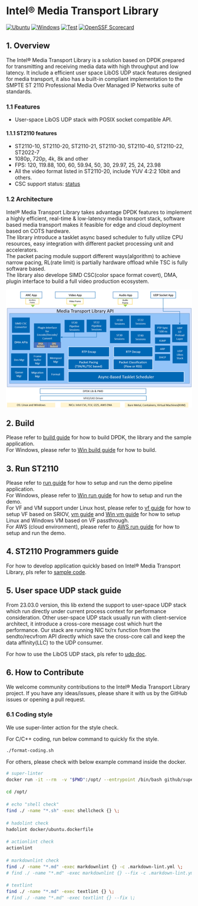 # Intel® Media Transport Library

[![Ubuntu](https://github.com/OpenVisualCloud/Media-Transport-Library/actions/workflows/ubuntu_build.yml/badge.svg)](https://github.com/OpenVisualCloud/Media-Transport-Library/actions/workflows/ubuntu_build.yml)
[![Windows](https://github.com/OpenVisualCloud/Media-Transport-Library/actions/workflows/msys2_build.yml/badge.svg)](https://github.com/OpenVisualCloud/Media-Transport-Library/actions/workflows/msys2_build.yml)
[![Test](https://github.com/OpenVisualCloud/Media-Transport-Library/actions/workflows/ubuntu_build_with_gtest.yml/badge.svg)](https://github.com/OpenVisualCloud/Media-Transport-Library/actions/workflows/ubuntu_build_with_gtest.yml)
[![OpenSSF
Scorecard](https://api.securityscorecards.dev/projects/github.com/OpenVisualCloud/Media-Transport-Library/badge)](https://api.securityscorecards.dev/projects/github.com/OpenVisualCloud/Media-Transport-Library)

## 1. Overview

The Intel® Media Transport Library is a solution based on DPDK prepared for transmitting and receiving media data with high throughput and low latency. It include a efficient user space LibOS UDP stack features designed for media transport, it also has a built-in compliant implementation to the SMPTE ST 2110 Professional Media Over Managed IP Networks suite of standards.

### 1.1 Features

* User-space LibOS UDP stack with POSIX socket compatible API.

#### 1.1.1 ST2110 features

* ST2110-10, ST2110-20, ST2110-21, ST2110-30, ST2110-40, ST2110-22, ST2022-7
* 1080p, 720p, 4k, 8k and other
* FPS: 120, 119.88, 100, 60, 59.94, 50, 30, 29.97, 25, 24, 23.98
* All the video format listed in ST2110-20, include YUV 4:2:2 10bit and others.
* CSC support status: [status](doc/convert.md)

### 1.2 Architecture

Intel® Media Transport Library takes advantage DPDK features to implement a highly efficient, real-time & low-latency media transport stack, software based media transport makes it feasible for edge and cloud deployment based on COTS hardware.<br>
The library introduce a tasklet async based scheduler to fully utilize CPU resources, easy integration with different packet processing unit and accelerators.<br>
The packet pacing module support different ways(algorithm) to achieve narrow pacing, RL(rate limit) is partially hardware offload while TSC is fully software based.<br>
The library also develope SIMD CSC(color space format covert), DMA, plugin interface to build a full video production ecosystem.
<div align="center">
<img src="doc/png/arch.png" align="center" alt="overall architecture">
</div>

## 2. Build

Please refer to [build guide](doc/build.md) for how to build DPDK, the library and the sample application.<br>
For Windows, please refer to [Win build guide](doc/build_WIN_MSYS2.md) for how to build.

## 3. Run ST2110

Please refer to [run guide](doc/run.md) for how to setup and run the demo pipeline application.<br>
For Windows, please refer to [Win run guide](doc/run_WIN.md) for how to setup and run the demo.<br>
For VF and VM support under Linux host, please refer to [vf guide](doc/vf.md) for how to setup VF based on SRIOV, [vm guide](doc/vm.md) and [Win vm guide](doc/vm_WIN.md) for how to setup Linux and Windows VM based on VF passthrough.<br>
For AWS (cloud environment), please refer to [AWS run guide](doc/aws.md) for how to setup and run the demo.

## 4. ST2110 Programmers guide

For how to develop application quickly based on Intel® Media Transport Library, pls refer to [sample code](app/sample).

## 5. User space UDP stack guide

From 23.03.0 version, this lib extend the support to user-space UDP stack which run directly under current process context for performance consideration. Other user-space UDP stack usually run with client-service architect, it introduce a cross-core message cost which hurt the performance.
Our stack are running NIC tx/rx function from the sendto/recvfrom API directly which save the cross-core call and keep the data affinity(LLC) to the UDP consumer.

For how to use the LibOS UDP stack, pls refer to [udp doc](doc/udp.md).

## 6. How to Contribute

We welcome community contributions to the Intel® Media Transport Library project. If you have any ideas/issues, please share it with us by the GitHub issues or opening a pull request.

### 6.1 Coding style

We use super-linter action for the style check.

For C/C++ coding, run below command to quickly fix the style.

```bash
./format-coding.sh
```

For others, please check with below example command inside the docker.

```bash
# super-linter
docker run -it --rm  -v "$PWD":/opt/ --entrypoint /bin/bash github/super-linter

cd /opt/

# echo "shell check"
find ./ -name "*.sh" -exec shellcheck {} \;

# hadolint check
hadolint docker/ubuntu.dockerfile

# actionlint check
actionlint

# markdownlint check
find ./ -name "*.md" -exec markdownlint {} -c .markdown-lint.yml \;
# find ./ -name "*.md" -exec markdownlint {} --fix -c .markdown-lint.yml \;

# textlint
find ./ -name "*.md" -exec textlint {} \;
# find ./ -name "*.md" -exec textlint {} --fix \;
```
